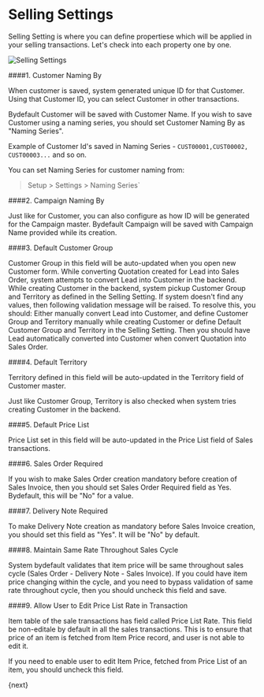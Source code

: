 # Selling Settings

Selling Setting is where you can define propertiese which will be applied in your selling transactions. 
Let's check into each property one by one.

<img class="screenshot" alt="Selling Settings" src="/docs/assets/img/selling/selling-settings.png">

####1. Customer Naming By

When customer is saved, system generated unique ID for that Customer. Using that Customer ID, 
you can select Customer in other transactions.

Bydefault Customer will be saved with Customer Name. If you wish to save Customer using 
a naming series, you should set Customer Naming By as "Naming Series".

Example of Customer Id's saved in Naming Series - `CUST00001,CUST00002, CUST00003...` and so on.

You can set Naming Series for customer naming from:

> Setup > Settings > Naming Series`

####2. Campaign Naming By

Just like for Customer, you can also configure as how ID will be generated for the Campaign master. 
Bydefault Campaign will be saved with Campaign Name provided while its creation.

####3. Default Customer Group

Customer Group in this field will be auto-updated when you open new Customer form.
While converting Quotation created for Lead into Sales Order, system attempts to convert 
Lead into Customer in the backend. While creating Customer in the backend, system pickup 
Customer Group and Territory as defined in the Selling Setting. If system doesn't find 
any values, then following validation message will be raised.
To resolve this, you should:
Either manually convert Lead into Customer, and define Customer Group and Territory manually while 
creating Customer or define Default Customer Group and Territory in the Selling Setting. 
Then you should have Lead automatically converted into Customer when convert Quotation into Sales Order.

####4. Default Territory

Territory defined in this field will be auto-updated in the Territory field of Customer master.

Just like Customer Group, Territory is also checked when system tries creating Customer in the backend.

####5. Default Price List

Price List set in this field will be auto-updated in the Price List field of Sales transactions.

####6. Sales Order Required

If you wish to make Sales Order creation mandatory before creation of Sales Invoice, then you should 
set Sales Order Required field as Yes. Bydefault, this will be "No" for a value.

####7. Delivery Note Required

To make Delivery Note creation as mandatory before Sales Invoice creation, you should set 
this field as "Yes". It will be "No" by default.

####8. Maintain Same Rate Throughout Sales Cycle

System bydefault validates that item price will be same throughout sales cycle 
(Sales Order - Delivery Note - Sales Invoice). If you could have item price changing within the cycle, 
and you need to bypass validation of same rate throughout cycle, then you should uncheck this field and save.

####9. Allow User to Edit Price List Rate in Transaction

Item table of the sale transactions has field called Price List Rate. This field be non-editale 
by default in all the sales transactions. This is to ensure that price of an item is fetched from 
Item Price record, and user is not able to edit it.

If you need to enable user to edit Item Price, fetched from Price List of an item, you should uncheck this field.

{next}
